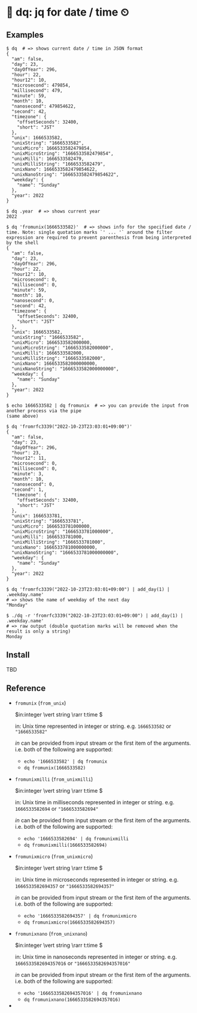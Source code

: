 # 📅 dq: jq for date / time ⏲

## Examples

```
$ dq  # => shows current date / time in JSON format
{
  "am": false,
  "day": 23,
  "dayOfYear": 296,
  "hour": 22,
  "hour12": 10,
  "microsecond": 479854,
  "millisecond": 479,
  "minute": 59,
  "month": 10,
  "nanosecond": 479854622,
  "second": 42,
  "timezone": {
    "offsetSeconds": 32400,
    "short": "JST"
  },
  "unix": 1666533582,
  "unixString": "1666533582",
  "unixMicro": 1666533582479854,
  "unixMicroString": "1666533582479854",
  "unixMilli": 1666533582479,
  "unixMilliString": "1666533582479",
  "unixNano": 1666533582479854622,
  "unixNanoString": "1666533582479854622",
  "weekday": {
    "name": "Sunday"
  },
  "year": 2022
}
```

```
$ dq .year  # => shows current year
2022
```

```
$ dq 'fromunix(1666533582)'  # => shows info for the specified date / time. Note: single quotation marks `' ... '` around the filter expression are required to prevent parenthesis from being interpreted by the shell
{
  "am": false,
  "day": 23,
  "dayOfYear": 296,
  "hour": 22,
  "hour12": 10,
  "microsecond": 0,
  "millisecond": 0,
  "minute": 59,
  "month": 10,
  "nanosecond": 0,
  "second": 42,
  "timezone": {
    "offsetSeconds": 32400,
    "short": "JST"
  },
  "unix": 1666533582,
  "unixString": "1666533582",
  "unixMicro": 1666533582000000,
  "unixMicroString": "1666533582000000",
  "unixMilli": 1666533582000,
  "unixMilliString": "1666533582000",
  "unixNano": 1666533582000000000,
  "unixNanoString": "1666533582000000000",
  "weekday": {
    "name": "Sunday"
  },
  "year": 2022
}
```

```
$ echo 1666533582 | dq fromunix  # => you can provide the input from another process via the pipe
(same above)
```

```
$ dq 'fromrfc3339("2022-10-23T23:03:01+09:00")'
{
  "am": false,
  "day": 23,
  "dayOfYear": 296,
  "hour": 23,
  "hour12": 11,
  "microsecond": 0,
  "millisecond": 0,
  "minute": 3,
  "month": 10,
  "nanosecond": 0,
  "second": 1,
  "timezone": {
    "offsetSeconds": 32400,
    "short": "JST"
  },
  "unix": 1666533781,
  "unixString": "1666533781",
  "unixMicro": 1666533781000000,
  "unixMicroString": "1666533781000000",
  "unixMilli": 1666533781000,
  "unixMilliString": "1666533781000",
  "unixNano": 1666533781000000000,
  "unixNanoString": "1666533781000000000",
  "weekday": {
    "name": "Sunday"
  },
  "year": 2022
}
```

```
$ dq 'fromrfc3339("2022-10-23T23:03:01+09:00") | add_day(1) | .weekday.name'
# => shows the name of weekday of the next day
"Monday"
```

```
$ ./dq -r 'fromrfc3339("2022-10-23T23:03:01+09:00") | add_day(1) | .weekday.name'
# => raw output (double quotation marks will be removed when the result is only a string)
Monday
```

## Install

TBD


## Reference

- `fromunix` (`from_unix`)

    $in:integer \vert string \rarr t:time $

    in: Unix time represented in integer or string. e.g. `1666533582` or `"1666533582"`

    $in$ can be provided from input stream or the first item of the arguments. i.e. both of the following are supported:

    - `echo '1666533582' | dq fromunix`
    - `dq fromunix(1666533582)`


- `fromunixmilli` (`from_unixmilli`)

    $in:integer \vert string \rarr t:time $

    in: Unix time in milliseconds represented in integer or string. e.g. `1666533582694` or `"1666533582694"`

    $in$ can be provided from input stream or the first item of the arguments. i.e. both of the following are supported:

    - `echo '1666533582694' | dq fromunixmilli`
    - `dq fromunixmilli(1666533582694)`


- `fromunixmicro` (`from_unixmicro`)

    $in:integer \vert string \rarr t:time $

    in: Unix time in microseconds represented in integer or string. e.g. `1666533582694357` or `"1666533582694357"`

    $in$ can be provided from input stream or the first item of the arguments. i.e. both of the following are supported:

    - `echo '1666533582694357' | dq fromunixmicro`
    - `dq fromunixmicro(1666533582694357)`


- `fromunixnano` (`from_unixnano`)

    $in:integer \vert string \rarr t:time $

    in: Unix time in nanoseconds represented in integer or string. e.g. `1666533582694357016` or `"1666533582694357016"`

    $in$ can be provided from input stream or the first item of the arguments. i.e. both of the following are supported:

    - `echo '1666533582694357016' | dq fromunixnano`
    - `dq fromunixnano(1666533582694357016)`


-
